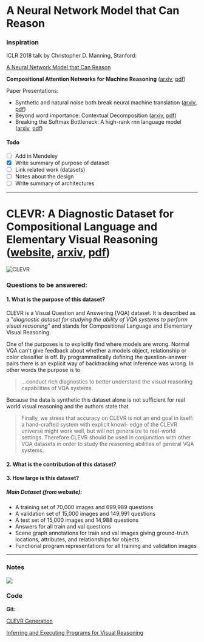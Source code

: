 # A Neural Network Model that Can Reason

### Inspiration

ICLR 2018 talk by Christopher D. Manning, Stanford:

[A Neural Network Model that Can Reason](https://www.youtube.com/watch?v=24AX4qJ7Tts)

<strong>Compositional Attention Networks for Machine Reasoning</strong>  ([arxiv](https://arxiv.org/abs/1803.03067), [pdf](https://arxiv.org/pdf/1803.03067.pdf))

Paper Presentations:
* Synthetic and natural noise both break neural machine translation ([arxiv](https://arxiv.org/abs/1711.02173), [pdf](https://arxiv.org/pdf/1711.02173.pdf))
* Beyond word importance: Contextual Decomposition ([arxiv](https://arxiv.org/abs/1801.05453), [pdf](https://arxiv.org/pdf/1801.05453.pdf))
* Breaking the Softmax Bottleneck: A high-rank rnn language model ([arxiv](https://arxiv.org/abs/1711.03953), [pdf](https://arxiv.org/pdf/1711.03953.pdf))

#### Todo
* [ ] Add in Mendeley
* [x] Write summary of purpose of dataset
* [ ] Link related work (datasets)
* [ ] Notes about the design
* [ ] Write summary of architectures

---------------------

# CLEVR: A Diagnostic Dataset for Compositional Language and Elementary Visual Reasoning ([website](https://cs.stanford.edu/people/jcjohns/clevr/), [arxiv]( https://arxiv.org/abs/1612.06890), [pdf]( https://arxiv.org/pdf/1612.06890.pdf))

![CLEVR](/images/CLEVR_paper.png)

### <strong>Questions to be answered:</strong>
#### 1. What is the purpose of this dataset?

CLEVR is a Visual Question and Answering (VQA) dataset. It is described as a
"<em>diagnostic dataset for studying the ability of VQA systems to perform
visual reasoning</em>" and stands for Compositional Language and Elementary
Visual Reasoning. 

One of the purposes is to explicitly find where models are wrong. Normal VQA
can't give feedback about whether a models object, relationship or color
classifier is off. By programmatically defining the question-answer pairs
there is an explicit way of backtracking what inference was wrong. In other
words the purpose is to 

> ...conduct rich diagnostics to better understand the
> visual reasoning capabilities of VQA systems.

Because the data is synthetic this dataset alone is not sufficient for real
world visual reasoning and the authors state that

> Finally, we stress that accuracy on CLEVR is not an end
> goal in itself: a hand-crafted system with explicit knowl-
> edge of the CLEVR universe might work well, but will not
> generalize to real-world settings. Therefore CLEVR should
> be used in conjunction with other VQA datasets in order to
> study the reasoning abilities of general VQA systems.

#### 2. What is the contribution of this dataset?


#### 3. How large is this dataset?



##### Main Dataset (from website):
* A training set of 70,000 images and 699,989 questions
* A validation set of 15,000 images and 149,991 questions
* A test set of 15,000 images and 14,988 questions
* Answers for all train and val questions
* Scene graph annotations for train and val images giving ground-truth locations, attributes, and relationships for objects
* Functional program representations for all training and validation images

---------------------
### Notes

<img src="/images/CLEVR_figure.png"></img>

### Code 

<strong>Git:</strong> 

[CLEVR Generation](https://github.com/facebookresearch/clevr-dataset-gen)

[Inferring and Executing Programs for Visual Reasoning](https://github.com/facebookresearch/clevr-ieIp)

